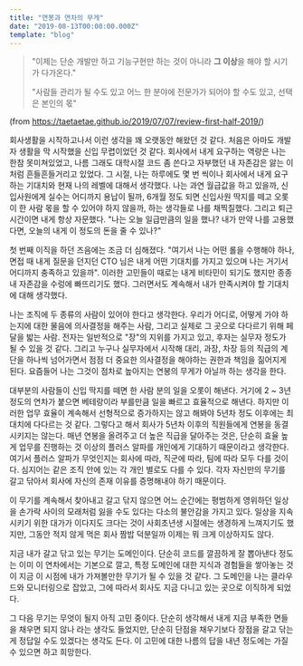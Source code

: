 ```yaml
---
title: "연봉과 연차의 무게"
date: "2019-08-13T00:00:00.000Z"
template: "blog"
---
```


> "이제는 단순 개발만 하고 기능구현만 하는 것이 아니라 **그 이상**을 해야 할 시기가 다가온다."
>
> "사람들 관리가 될 수도 있고 어느 한 분야에 전문가가 되어야 할 수도 있고, 선택은 본인의 몫"

(from https://taetaetae.github.io/2019/07/07/review-first-half-2019/)

회사생활을 시작하고나서 이런 생각을 꽤 오랫동안 해왔던 것 같다. 처음은 아마도 개발자 생활을 막 시작했을 신입 무렵이었던 것 같다. 회사에서 내게 요구하는 역량은 나는 한참 못미쳐있었고, 나름 그래도 대학시절 코드 좀 쓴다고 자부했던 내 자존감은 앓는 이처럼 흔들흔들거리고 있었다. 그 시절, 나는 하루에도 몇 번 씩이나 회사에서 내게 요구하는 기대치와 현재 나의 레벨에 대해서 생각했다. 나는 과연 월급값을 하고 있을까, 신입사원에게 실수는 어디까지 용납이 될까, 6개월 정도 되면 신입사원 딱지를 떼고 오롯이 한 사람 몫을 할 수 있어야 하지 않을까, 하는 생각들로 나를 채찍질했다. 그리고 퇴근시간이면 내게 항상 자문했다. "나는 오늘 일급만큼의 일을 했나? 내가 만약 나를 고용했다면, 오늘의 내게 이 정도의 돈을 줄 수 있나?"

첫 번째 이직을 하던 즈음에는 조금 더 심해졌다. "여기서 나는 어떤 롤을 수행해야 하나, 면접 때 내게 질문을 던지던 CTO 님은 내게 어떤 기대치를 가지고 있으며 나는 거기서 어디까지 충족하고 있을까". 이러한 고민들이 때로는 내게 비타민이 되기도 했지만 종종 내 자존감을 수렁에 빠뜨리기도 했다. 그러면서도 계속해서 내가 만족시켜야 할 기대치에 대해 생각했다.

나는 조직에 두 종류의 사람이 있어야 한다고 생각한다. 우리가 어디로, 어떻게 가야 하는지에 대한 물음에 의사결정을 해주는 사람, 그리고 실제로 그 곳으로 다다르기 위해 페달을 밟는 사람. 전자는 일반적으로 "장"의 지위를 가지고 있고, 후자는 실무자 정도가 될 수 있을 것 같다. 그리고 누구나 실무자에서 시작해 대리, 과장, 차장 등의 직급의 계단을 하나씩 넘어가면서 점점 더 중요한 의사결정을 해야하는 권한과 책임을 짊어지게 된다. 요즘들어 나는 그것이 점차로 높아지는 연봉의 무게가 아닐까 하는 생각을 한다.

대부분의 사람들이 신입 딱지를 떼면 한 사람 분의 일을 오롯이 해낸다. 거기에 2 ~ 3년 정도의 연차가 붙으면 베테랑이라 부를만큼 일을 빠르고 효율적으로 해낸다. 하지만 이러한 업무 효율이 계속해서 선형적으로 증가하지는 않고 해봐야 5년차 정도 이후에는 최대치에 다다르는 것 같다. 그렇다고 해서 회사가 5년차 이후의 직원들에게 연봉을 동결시키지는 않는다. 매년 연봉을 올려주고 더 높은 직급을 달아주는 것은, 단순히 효율 높게 업무를 진행하는 것 이상의 플러스 알파를 개인에게 기대하기 때문이라고 생각한다. 여기서 플러스 알파가 무엇인지는 회사에 따라, 직군에 따라, 팀에 따라 모두 다를 것이다. 심지어는 같은 조직 안에 있는 각 개인 별로도 다를 수 있다. 각자 자신만의 무기를 갈고 닦아서 회사에 자신의 존재 이유를 증명해내야 하기 때문이다.

이 무기를 계속해서 찾아내고 갈고 닦지 않으면 어느 순간에는 평범하게 영위하던 일상을 손가락 사이의 모래처럼 잃을 수도 있다는 다소의 불안감을 가지고 있다. 일상을 지속시키기 위한 대가가 이다지도 크다는 것이 사회초년생 시절에는 생경하게 느껴지기도 했지만, 그동안 적지 않게 먹은 회사 짬밥 덕분일까 이제는 뭐 크게 이상하지도 않다.

지금 내가 갈고 닦고 있는 무기는 도메인이다. 단순히 코드를 깔끔하게 잘 뽑아낸다 정도는 이미 이 연차에서는 기본으로 깔고, 특정 도메인에 대한 지식과 경험들을 쌓아놓는 것이 지금 이 시점에 내가 가져볼만한 무기가 될 수 있을 것 같다. 그 도메인을 나는 클라우드와 모니터링으로 잡았고, 그에 따라서 회사도 지금 다니고 있는 곳으로 이직하게 되었다.

그 다음 무기는 무엇이 될지 아직 고민 중이다. 단순히 생각해서 내게 지금 부족한 면들을 채우면 되지 않나 라는 생각도 들었지만, 단순히 단점을 채우기보다 장점을 갈고 닦는게 정답일 수도 있겠다는 생각도 든다. 이 고민에 대한 나름의 답을 내년 정도에는 가질 수 있으면 하고 희망한다.